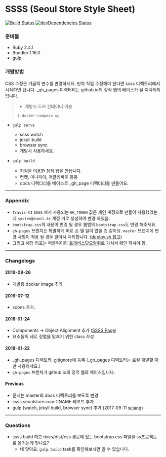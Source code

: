 # SSSS (Seoul Store Style Sheet)

[![Build Status](https://travis-ci.org/seoulstore/ssss.svg?branch=master)](https://travis-ci.org/seoulstore/ssss)
[![devDependencies Status](https://david-dm.org/seoulstore/ssss/dev-status.svg)](https://david-dm.org/seoulstore/ssss?type=dev)
 
### 준비물

* Ruby 2.4.1
* Bundler 1.16.0
* gulp

### 개발방법

CSS 수정은 가급적 변수를 변경하세요. 만약 직접 수정해야 한다면 scss 디렉토리에서 시작하면 됩니다.
_gh_pages 디렉터리는 github.io의 정적 웹의 베이스가 될 디렉터리입니다.

> - 개발시 도커 컨테이너 이용
>```
>$ docker-compose up
>```

* `gulp serve`
  * scss watch
  * jekyll build
  * browser sync
  * 개발시 사용하세요.
  
* `gulp build`
  * 지킬을 이용한 정적 웹을 만듭니다.
  * 컨캣, 미니파이, 어글리파이 등등
  * docs 디렉터리를 베이스로 _gh_page 디렉터리를 만들어요.
---
### Appendix
  * `Travis-CI` `SSSS` 에서 사용되는 `GH_TOKEN` 값은 개인 계정으로 만들어 사용했었는데 `system@dunit.kr` 계정 거로 생성하여 변경 하였음.
  * `bootstrap.css`의 내용이 변경 될 경우 웹앱의 `bootstrap.css`도 변경 해주세요.
  * `gh-pages` 브랜치는 특별하게 따로 손 댈 일이 없을 것 같아요. `master` 브랜치에 변경 사항이 적용 될 경우 알아서 처리합니다. ([deploy.sh 참고](https://github.com/seoulstore/ssss/blob/master/deploy.sh))
  * 그리고 해당 리포는 퍼블릭이라 [트래비스닷오알쥐](https://travis-ci.org)로 가셔서 확인 하셔야 함.
---

### Changelogs

#### 2019-09-26
* 개발용 docker image 추가

#### 2019-07-12 
* scons 추가.

#### 2018-01-24 
* Components -> Object Alignment 추가 ([SSSS Page](http://ssss.seoulstore.com/components/#object-alignment))
* 요소들의 세로 정렬을 맞추기 위한 class 작성

#### 2018-01-22
* _gh_pages 디렉토리 .gitignore에 등록 (_gh_pages 디렉토리는 로컬 개발할 때만 사용하세요.)
* `gh-pages` 브랜치가 github.io의 정적 웹의 베이스입니다.

#### Previous

* 문서는 master의 docs 디렉토리를 보도록 변경
* ssss.seoulstore.com CNAME 레코드 추가
* gulp (watch, jekyll build, browser sync) 추가 (2017-09-11 [scjang](https://github.com/scjang))

---

### Questions
  * ssss build 하고 docs/dist/css 경로에 있는 bootstrap.css 파일을  ss프로젝트로 옮기는게 맞나요?
    * 네 맞아요. `gulp build` task를 확인해보시면 알 수 있습니다.

